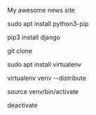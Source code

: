 My awesome news site

sudo apt install python3-pip

pip3 install django

git clone 


sudo apt install virtualenv

virtualenv venv --distribute

source venv/bin/activate

deactivate





